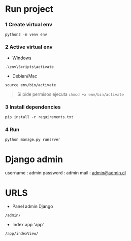 # Run project 

### 1 Create virtual env 
```
python3 -m venv env
```

### 2 Active virtual env

- Windows 
```
.\env\Scripts\activate
```

- Debian/Mac
```
source env/bin/activate
```

> Si pide permisos ejecuta `chmod +x env/bin/activate`


### 3 Install dependencies

```
pip install -r requirements.txt
```

### 4 Run 
```
python manage.py runsrver
```

# Django admin

username : admin
password : admin 
mail : admin@admin.cl


# URLS 

- Panel admin Django
```
/admin/
```

- Index app 'app'
```
/app/indexView/
```
